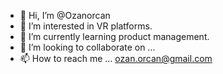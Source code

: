 - 👋 Hi, I’m @Ozanorcan
- 👀 I’m interested in VR platforms.
- 🌱 I’m currently learning product management.
- 💞️ I’m looking to collaborate on ...
- 📫 How to reach me ... ozan.orcan@gmail.com

<!---
Ozanorcan/Ozanorcan is a ✨ special ✨ repository because its `README.md` (this file) appears on your GitHub profile.
You can click the Preview link to take a look at your changes.
--->
